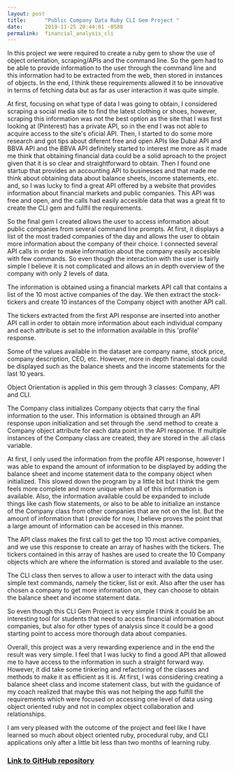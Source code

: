 ```yaml
---
layout: post
title:      "Public Company Data Ruby CLI Gem Project "
date:       2019-11-25 20:44:01 -0500
permalink:  financial_analysis_cli
---
```


In this project we were required to create a ruby gem to show the use of object orientation, scraping/APIs and the command line. So the gem had to be able to provide information to the user through the command line and this information had to be extracted from the web, then stored in instances of objects. In the end, I think these requirements allowed it to be innovative in terms of fetching data but as far as user interaction it was quite simple. 

At first, focusing on what type of data I was going to obtain, I considered scraping a social media site to find the latest clothing or shoes, however, scraping this information was not the best option as the site that I was first looking at (Pinterest) has a private API, so in the end I was not able to acquire access to the site's oficial API. Then, I started to do some more research and got tips about diferent free and open APIs like Dubai API and BBVA API and the BBVA API definitely started to interest me more as it made me think that obtaining financial data could be a solid aproach to the project given that it is so clear and straightforward to obtain. Then I found one startup that provides an accounting API to businesses and that made me think about obtaining data about balance sheets, income statements, etc. and, so I was lucky to find a great API offered by a website that provides information about financial markets and public companies. This API was free and open, and the calls had easily accesible data that was a great fit to create the CLI gem and fullfil the requirements. 

So the final gem I created allows the user to access information about public companies from several command line prompts. At first, it displays a list of the most traded companies of the day and allows the user to obtain more information about the company of their choice. I connected several API calls in order to make information about the company easily accesible with few commands. So even though the interaction with the user is fairly simple I believe it is not complicated and allows an in depth overview of the company with only 2 levels of data.

The information is obtained using a financial markets API call that contains a list of the 10 most active companies of the day. We then extract the stock-tickers and create 10 instances of the Company object with another API call.

The tickers extracted from the first API response are inserted into another API call in order to obtain more information about each individual company and each attribute is set to the information available in this 'profile' response. 

Some of the values available in the dataset are company name, stock price, company description, CEO, etc. However, more in depth financial data could be displayed such as the balance sheets and the income statements for the last 10 years.

Object Orientation is applied in this gem through 3 classes: Company, API and CLI.  

The Company class initializes Company objects that carry the final information to the user. This information is obtained through an API response upon initialization and set through the .send method to create a Company object attribute for each data point in the API response. If multiple instances of the Company class are created, they are stored in the .all class variable. 

At first, I only used the information from the profile API response, however I was able to expand the amount of information to be displayed by adding the balance sheet and income statement data to the company object when initialized. This slowed down the program by a little bit but I think the gem feels more complete and more unique when all of this information is available. Also, the information available could be expanded to include things like cash flow statements, or also to be able to initialize an instance of the Company class from other companies that are not on the list. But the amount of information that I provide for now, I believe proves the point that a large amount of information can be accesed in this manner.

The API class makes the first call to get the top 10 most active companies, and we use this response to create an array of hashes with the tickers. The tickers contained in this array of hashes are used to create the 10 Company objects which are where the information is stored and available to the user.

The CLI class then serves to allow a user to interact with the data using simple text commands, namely the ticker, list or exit. Also after the user has chosen a company to get more information on, they can choose to obtain the balance sheet and income statement data.

So even though this CLI Gem Project is very simple I think it could be an interesting tool for students that need to access financial information about companies, but also for other types of analysis since it could be a good starting point to access more thorough data about companies. 

Overall, this project was a very rewarding experience and in the end the result was very simple. I feel that I was lucky to find a good API that allowed me to have access to the information in such a straight forward way. However, it did take some tinkering and refactoring of the classes and methods to make it as efficient as it is. At first, I was considering creating a balance sheet class and income statement class, but with the guidance of my coach realized that maybe this was not helping the app fulfill the requirements which were focused on accessing one level of data using object oriented ruby and not in complex object collaboration and relationships.

I am very pleased with the outcome of the project and feel like I have learned so much about object oriented ruby,  procedural ruby, and CLI applications only after a little bit less than two months of learning ruby. 

### [Link to GitHub repository](https://github.com/SantiagoSalazarPavajeau/financial_analysis_cli)





